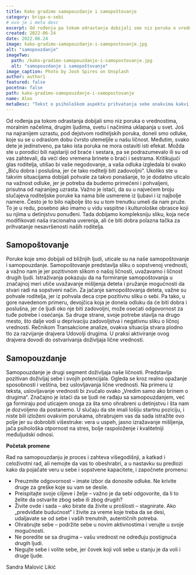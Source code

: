 ```yaml
---
title: Kako gradimo samopouzdanje i samopoštovanje
category: briga-o-sebi
# ovo je i meta desc
excerpt: Od rođenja pa tokom odrastanja dobijali smo niz poruka o vrednostima, moralnim načelima, drugim ljudima, svetu i načinima uklapanja u svet.
created: 2022-06-24
date: 2022.06.24
image: kako-gradimo-samopouzdanje-i-samopostovanje.jpg
alt: "samopouzdanje"
imageTwo:
  path: /kako-gradimo-samopouzdanje-i-samopostovanje.jpg
  alt: "samopouzdanje i samopoštovanje"
image_caption: Photo by Josh Spires on Unsplash
author: author1
featured: false
pocetna: false
path: kako-gradimo-samopouzdanje-i-samopostovanje
name: Aloo
metaDesc: "Tekst o psihološkom aspektu prihvatanja sebe onakvima kakvi jesmo, kako da se odviknemo od izgovora i ZAŠTO možda nismo samouvereni i uspešni. Naučite da se osećate dobro u svom životu tako što ćete početi od ljubavi prema sebi."
---
```


Od rođenja pa tokom odrastanja dobijali smo niz poruka o vrednostima, moralnim
načelima, drugim ljudima, svetu i načinima uklapanja u svet. Još na najranijem uzrastu, pod
dejstvom roditeljskih poruka, doneli smo odluke, koje su se u odraslom dobu čvrsto
utemeljile u našu ličnost. Međutim, svako dete je jedinstveno, pa tako ista poruka ne mora
ostaviti isti efekat. Možda ste u porodici bili najstariji od braće i sestara, pa se podrazumevalo
ili su od vas zahtevali, da veći deo vremena brinete o braći i sestrama. Kritikujući glas roditelja,
utišao bi vaše negodovanje, a vaša odluka izgledala bi ovako „Biću dobra i poslušna, jer će
tako roditelji biti zadovoljni“. Ukoliko ste u takvim situacijama dobijali pohvale za takvo
ponašanje, to je dodatno uticalo na važnost odluke, jer je potreba da budemo primećeni i
pohvaljeni, prisutna od najranijeg uzrasta. Važno je istaći, da su u najvećem broju slučajeva
roditeljske poruke ka nama bile usmerene iz ljubavi i iz najbolje namere. Često je to bilo
najbolje što su u tom trenutku umeli da nam pruže. To je u redu, posebno ako imamo u vidu
vaspitne i kulturološke obrasce koji su njima u detinjstvu ponuđeni. Tada dobijamo
kompleksniju sliku, koja neće modifikovati naša iracionalna uverenja, ali će biti dobra polazna
tačka za prihvatanje nesavršenosti naših roditelja.

## Samopoštovanje

Poruke koje smo dobijali od bližnjih ljudi, uticale su na naše samopoštovanje i
samopouzdanje. Samopoštovanje predstavlja sliku o sopstvenoj vrednosti, a važno nam je jer
pozitivnom slikom o našoj ličnosti, uvažavamo i ličnost drugih ljudi. Istraživanja pokazuju da
na formiranje samopoštovanja u značajnoj meri utiče uvažavanje mišljenja deteta i pružanje
mogućnosti da stvari radi na sopstveni način. Za jačanje samopoštovanja deteta, važne su
pohvale roditelja, jer iz pohvala deca crpe pozitivnu sliku o sebi. Pa tako, u gore navedenom
primeru, devojčica koja je donela odluku da će biti dobra i poslušna, jer će ljudi oko nje biti
zadovoljni, može osećati odgovornost za tuđe potrebe i osećanja. Sa druge strane, svoje
potrebe stavlja na drugo mesto, što dalje vodi u deprivaciju zadovoljstva i negativnu sliku o
ličnoj vrednosti. Rečnikom Transakcione analize, ovakva situacija stvara plodno tlo za razvijanje drajvera Udovolji drugima. U praksi aktiviranje ovog drajvera dovodi do ostvarivanja
doživljaja lične vrednosti.

## Samopouzdanje

Samopouzdanje je drugi segment doživljaja naše ličnosti. Predstavlja pozitivan
doživljaj sebe i svojih potencijala. Ogleda se kroz realno opažanje sposobnosti i veština, bez
uslovljavanja lične vrednosti. Na primeru iz teksta, uslovljavanje vrednosti bi zvučalo ovako
„Vredim samo ako brinem o drugima“. Značajno je istaći da se ljudi ne rađaju sa
samopouzdanjem, već ga formiraju pod uticajem onoga za šta smo ohrabreni u detinjstvu i šta
nam je dozvoljeno da postanemo. U slučaju da ste imali lošiju startnu poziciju, i niste bili
izloženi ovakvim porukama, ohrabrujem vas da sada istražite ovo polje jer su dobrobiti
višestruke: vera u uspeh, jasno izražavanje mišljenja, jača psihološka otpornost na stres, bolje
raspoloženje i kvalitetniji međuljudski odnosi.

**Početak promene**

Rad na samopouzdanju je proces i zahteva višegodišnji, a katkad i celoživotni rad, ali nemojte
da vas to obeshrabri, a u nastavku su predlozi kako da pojačate veru u sebe i sopstvene
kapacitete, i započnete promenu:
- Preuzmite odgovornost – imate izbor da donosite odluke. Ne krivite druge za greške
koje su vam se desile.
- Preispitajte svoje ciljeve i želje – važno je da sebi odgovorite, da li to želite da ostvarite
zbog sebe ili zbog drugih?
- Živite ovde i sada – ako birate da živite u prošlosti – stagnirate. Ako „predviđate
budućnost“ i živite za vreme koje treba da se desi, udaljavate se od sebe i vaših
trenutnih, autentičnih potreba.
- Ohrabrujte sebe – podržite sebe u novim aktivnostima i verujte u svoje mogućnosti.
- Ne poredite se sa drugima – vašu vrednost ne određuju postignuća drugih ljudi.
- Negujte sebe i volite sebe, jer čovek koji voli sebe u stanju je da voli i druge ljude.

Sandra Malović Likić

